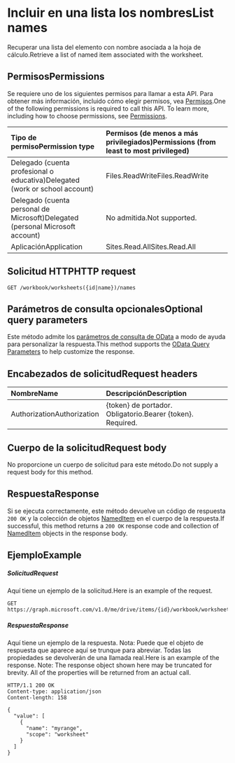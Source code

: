 # <a name="list-names"></a><span data-ttu-id="7c435-101">Incluir en una lista los nombres</span><span class="sxs-lookup"><span data-stu-id="7c435-101">List names</span></span>

<span data-ttu-id="7c435-102">Recuperar una lista del elemento con nombre asociada a la hoja de cálculo.</span><span class="sxs-lookup"><span data-stu-id="7c435-102">Retrieve a list of named item associated with the worksheet.</span></span> 
## <a name="permissions"></a><span data-ttu-id="7c435-103">Permisos</span><span class="sxs-lookup"><span data-stu-id="7c435-103">Permissions</span></span>
<span data-ttu-id="7c435-p101">Se requiere uno de los siguientes permisos para llamar a esta API. Para obtener más información, incluido cómo elegir permisos, vea [Permisos](../../../concepts/permissions_reference.md).</span><span class="sxs-lookup"><span data-stu-id="7c435-p101">One of the following permissions is required to call this API. To learn more, including how to choose permissions, see [Permissions](../../../concepts/permissions_reference.md).</span></span>

|<span data-ttu-id="7c435-106">Tipo de permiso</span><span class="sxs-lookup"><span data-stu-id="7c435-106">Permission type</span></span>      | <span data-ttu-id="7c435-107">Permisos (de menos a más privilegiados)</span><span class="sxs-lookup"><span data-stu-id="7c435-107">Permissions (from least to most privileged)</span></span>              |
|:--------------------|:---------------------------------------------------------|
|<span data-ttu-id="7c435-108">Delegado (cuenta profesional o educativa)</span><span class="sxs-lookup"><span data-stu-id="7c435-108">Delegated (work or school account)</span></span> | <span data-ttu-id="7c435-109">Files.ReadWrite</span><span class="sxs-lookup"><span data-stu-id="7c435-109">Files.ReadWrite</span></span>    |
|<span data-ttu-id="7c435-110">Delegado (cuenta personal de Microsoft)</span><span class="sxs-lookup"><span data-stu-id="7c435-110">Delegated (personal Microsoft account)</span></span> | <span data-ttu-id="7c435-111">No admitida.</span><span class="sxs-lookup"><span data-stu-id="7c435-111">Not supported.</span></span>    |
|<span data-ttu-id="7c435-112">Aplicación</span><span class="sxs-lookup"><span data-stu-id="7c435-112">Application</span></span> | <span data-ttu-id="7c435-113">Sites.Read.All</span><span class="sxs-lookup"><span data-stu-id="7c435-113">Sites.Read.All</span></span> |

## <a name="http-request"></a><span data-ttu-id="7c435-114">Solicitud HTTP</span><span class="sxs-lookup"><span data-stu-id="7c435-114">HTTP request</span></span>
<!-- { "blockType": "ignored" } -->
```http
GET /workbook/worksheets({id|name})/names
```
## <a name="optional-query-parameters"></a><span data-ttu-id="7c435-115">Parámetros de consulta opcionales</span><span class="sxs-lookup"><span data-stu-id="7c435-115">Optional query parameters</span></span>
<span data-ttu-id="7c435-116">Este método admite los [parámetros de consulta de OData](http://graph.microsoft.io/docs/overview/query_parameters) a modo de ayuda para personalizar la respuesta.</span><span class="sxs-lookup"><span data-stu-id="7c435-116">This method supports the [OData Query Parameters](http://graph.microsoft.io/docs/overview/query_parameters) to help customize the response.</span></span>

## <a name="request-headers"></a><span data-ttu-id="7c435-117">Encabezados de solicitud</span><span class="sxs-lookup"><span data-stu-id="7c435-117">Request headers</span></span>
| <span data-ttu-id="7c435-118">Nombre</span><span class="sxs-lookup"><span data-stu-id="7c435-118">Name</span></span>      |<span data-ttu-id="7c435-119">Descripción</span><span class="sxs-lookup"><span data-stu-id="7c435-119">Description</span></span>|
|:----------|:----------|
| <span data-ttu-id="7c435-120">Authorization</span><span class="sxs-lookup"><span data-stu-id="7c435-120">Authorization</span></span>  | <span data-ttu-id="7c435-p102">{token} de portador. Obligatorio.</span><span class="sxs-lookup"><span data-stu-id="7c435-p102">Bearer {token}. Required.</span></span> |

## <a name="request-body"></a><span data-ttu-id="7c435-123">Cuerpo de la solicitud</span><span class="sxs-lookup"><span data-stu-id="7c435-123">Request body</span></span>
<span data-ttu-id="7c435-124">No proporcione un cuerpo de solicitud para este método.</span><span class="sxs-lookup"><span data-stu-id="7c435-124">Do not supply a request body for this method.</span></span>

## <a name="response"></a><span data-ttu-id="7c435-125">Respuesta</span><span class="sxs-lookup"><span data-stu-id="7c435-125">Response</span></span>

<span data-ttu-id="7c435-126">Si se ejecuta correctamente, este método devuelve un código de respuesta `200 OK` y la colección de objetos [NamedItem](../resources/nameditem.md) en el cuerpo de la respuesta.</span><span class="sxs-lookup"><span data-stu-id="7c435-126">If successful, this method returns a `200 OK` response code and collection of [NamedItem](../resources/nameditem.md) objects in the response body.</span></span>
## <a name="example"></a><span data-ttu-id="7c435-127">Ejemplo</span><span class="sxs-lookup"><span data-stu-id="7c435-127">Example</span></span>
##### <a name="request"></a><span data-ttu-id="7c435-128">Solicitud</span><span class="sxs-lookup"><span data-stu-id="7c435-128">Request</span></span>
<span data-ttu-id="7c435-129">Aquí tiene un ejemplo de la solicitud.</span><span class="sxs-lookup"><span data-stu-id="7c435-129">Here is an example of the request.</span></span>
<!-- {
  "blockType": "request",
  "name": "get_tables"
}-->
```http
GET https://graph.microsoft.com/v1.0/me/drive/items/{id}/workbook/worksheets/{id|name}/names
```
##### <a name="response"></a><span data-ttu-id="7c435-130">Respuesta</span><span class="sxs-lookup"><span data-stu-id="7c435-130">Response</span></span>
<span data-ttu-id="7c435-p103">Aquí tiene un ejemplo de la respuesta. Nota: Puede que el objeto de respuesta que aparece aquí se trunque para abreviar. Todas las propiedades se devolverán de una llamada real.</span><span class="sxs-lookup"><span data-stu-id="7c435-p103">Here is an example of the response. Note: The response object shown here may be truncated for brevity. All of the properties will be returned from an actual call.</span></span>
<!-- {
  "blockType": "response",
  "truncated": true,
  "@odata.type": "microsoft.graph.namedItem",
  "isCollection": true
} -->
```http
HTTP/1.1 200 OK
Content-type: application/json
Content-length: 158

{
  "value": [
    {
      "name": "myrange",
      "scope": "worksheet"
    }
  ]
}
```

<!-- uuid: 8fcb5dbc-d5aa-4681-8e31-b001d5168d79
2015-10-25 14:57:30 UTC -->
<!-- {
  "type": "#page.annotation",
  "description": "List tables",
  "keywords": "",
  "section": "documentation",
  "tocPath": ""
}-->
